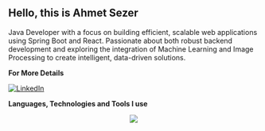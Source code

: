 
## Hello, this is **Ahmet Sezer**
Java Developer with a focus on building efficient, scalable web applications using Spring Boot and React. Passionate about both robust backend development and exploring the integration of Machine Learning and Image Processing to create intelligent, data-driven solutions.

**For More Details** 

 [![LinkedIn](https://img.shields.io/badge/LinkedIn-black?style=flat-square&logo=linkedin&logoColor=white)](https://www.linkedin.com/in/ahmet-sezerr/) 

**Languages, Technologies and Tools I use**
<p align="center">
  <a href="https://skillicons.dev">
    <img src="https://skillicons.dev/icons?i=git,java,spring,nodejs,python,postgres,js,ts,react,vite,bootstrap,tailwind," />
  </a>
</p>

